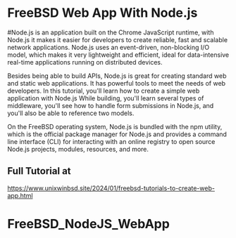 # FreeBSD Web App With Node.js

#Node.js is an application built on the Chrome JavaScript runtime, with Node.js it makes it easier for developers to create reliable, fast and scalable network applications. Node.js uses an event-driven, non-blocking I/O model, which makes it very lightweight and efficient, ideal for data-intensive real-time applications running on distributed devices.

Besides being able to build APIs, Node.js is great for creating standard web and static web applications. It has powerful tools to meet the needs of web developers. In this tutorial, you'll learn how to create a simple web application with Node.js While building, you'll learn several types of middleware, you'll see how to handle form submissions in Node.js, and you'll also be able to reference two models.

On the FreeBSD operating system, Node.js is bundled with the npm utility, which is the official package manager for Node.js and provides a command line interface (CLI) for interacting with an online registry to open source Node.js projects, modules, resources, and more.

## Full Tutorial at 
https://www.unixwinbsd.site/2024/01/freebsd-tutorials-to-create-web-app.html


# FreeBSD_NodeJS_WebApp
